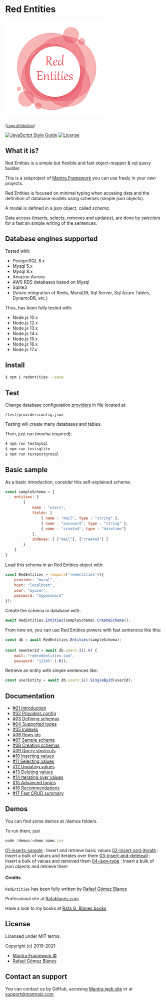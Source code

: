 
# Red Entities
![RedEntities logo](./docs/logo/redentities-logo-320.png)

<p><small>(<a href='https://www.freepik.es/vectores/marco'>Logo attribution</a>)</small></p>

[![JavaScript Style Guide](https://img.shields.io/badge/code_style-standard-brightgreen.svg)](https://standardjs.com)
[![License](https://img.shields.io/npm/l/express.svg)](https://github.com/jprichardson/node-fs-extra/blob/master/LICENSE)

## What it is?

Red Entities is a simple but flexible and fast object-mapper & sql query builder.

This is a subproject of [Mantra Framework](https://www.mantrajs.com) you can use freely in your own projects.

Red Entities is focused on minimal typing when accesing data and the definition of database models using schemes (simple json objects).

A model is defined in a json object, called *schema*.

Data access (inserts, selects, removes and updates), are done by *selectors* for a fast an simple writing of the sentences.

## Database engines supported

Tested with:

* PostgreSQL 8.x
* Mysql 5.x
* Mysql 8.x
* Amazon Aurora
* AWS RDS databases based on Mysql
* Sqlite3
* (future integration of Redis, MariaDB, Sql Server, Sql Azure Tables, DynamoDB, etc.)
  
Thus, has been fully tested with:

* Node.js 10.x
* Node.js 12.x
* Node.js 13.x
* Node.js 14.x
* Node.js 15.x
* Node.js 16.x
* Node.js 17.x

## Install

```bash
$ npm i redentities --save
```

## Test

Change database configuration [providers](/docs/02-rata-providers.md) in file located at:

```
/test/providersconfig.json
```

Testing will create many databases and tables.

Then, just run (mocha required): 

```bash
$ npm run testmysql
$ npm run testsqlite
$ npm run testpostgresql
```

## Basic sample

As a basic introduction, consider this self-explained schema: 

```js
const sampleSchema = {
    entities: [
        {
            name : "users",
            fields: [
                { name : "mail", type : "string" },
                { name : "password", type : "string" },
                { name : "created", type : "datetime"}
            ],
            indexes: [ ["mail"], ["created"] ]
        }
    ]
}
```

Load this schema in an Red Entities object with:

```js
const RedEntities = require("redentities")({
    provider: "mysql",
    host: "localhost",
    user: "myuser",
    password: "mypassword"
});
```

Create the schema in database with:

```js
await RedEntities.Entities(sampleSchema).CreateSchema();
```

From now on, you can use Red Entities powers with fast sentences like this:

```js
const db = await RedEntities.Entities(sampleSchema);

const newUserId = await db.users.I().V( { 
    mail: "re@redentities.com",
    password: "12345" ).R();
```

Retrieve an entity with simple sentences like:

```js
const userEntity = await db.users.S().SingleById(userId);
```

## Documentation
- [#01 Introduction](/docs/01-introduction.md)
- [#02 Providers config](/docs/02-data-providers.md)
- [#03 Defining schemas](/docs/03-schemas.md)
- [#04 Supported types](/docs/04-data-types.md)
- [#05 Indexes](/docs/05-indexes.md)
- [#06 Rows ids](/docs/06-entities-ids.md)
- [#07 Sample schema](/docs/07-sampleschema.md)
- [#08 Creating schemas](/docs/08-schemascreation.md)
- [#09 Query shortcuts](/docs/09-queryshort-cuts.md)
- [#10 Inserting values](/docs/10-insert.md)
- [#11 Selecting values](/docs/11-select.md)
- [#12 Updating values](/docs/12-update.md)
- [#13 Deleting values](/docs/13-delete.md)
- [#14 Iterating over values](/docs/14-iterating.md)
- [#15 Advanced topics](/docs/15-advanced-topics.md)
- [#16 Recommendations](/docs/16-recommendations.md)
- [#17 Fast CRUD summary](/docs/17-fast-crud-summary.md
)
## Demos

You can find some demos at /demos folders.

To run them, just

```js
node /demos/<demo name.js>
```

[01-inserts-sample](/demos/01-inserts-sample.js) : Insert and retrieve basic values
[02-insert-and-iterate](/demos/02-insert-and-iterate.js) : Insert a bulk of values and iterates over them
[03-insert-and-deleteall](/demos/03-insert-and-deleteall.js) : Insert a bulk of values and removed them
[04-json-type](/demos/04-json-type.js) : Insert a bulk of json objects and retrieve them
  
#### Credits

`RedEntities` has been fully written by  [Rafael Gómez Blanes](https://github.com/gomezbl)

Professional site at [Rafablanes.com](https://www.rafablanes.com)

Have a look to my books at [Rafa G. Blanes books](https://www.rafablanes.com/mislibros)

## License

Licensed under MIT terms.

Copyright (c) 2019-2021:

* [Mantra Framework &copy;](https://www.mantrajs.com)
* [Rafael Gómez Blanes](https://www.rafablanes.com) 

## Contact an support

You can contact us by GitHub, accesing [Mantra web site](https://www.mantrajs.com) or at support@mantrajs.com.